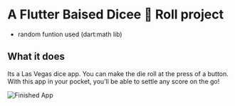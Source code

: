 # A Flutter Baised  Dicee 🎲 Roll project
- random funtion used (dart:math lib)
## What it does

Its  a Las Vegas dice app. You can make the die roll at the press of a button. With this app in your pocket, you’ll be able to settle any score on the go!

![Finished App](https://github.com/londonappbrewery/Images/blob/master/dicee-demo.gif)

